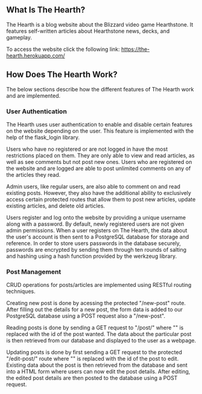 ## What Is The Hearth?
The Hearth is a blog website about the Blizzard video game Hearthstone. It features self-written articles about Hearthstone news, decks, and gameplay.

To access the website click the following link: https://the-hearth.herokuapp.com/

## How Does The Hearth Work?
The below sections describe how the different features of The Hearth work and are implemented.

### User Authentication
The Hearth uses user authentication to enable and disable certain features on the website depending on the user. This feature is implemented with the help of the flask_login library. 

Users who have no registered or are not logged in have the most restrictions placed on them. They are only able to view and read articles, as well as see comments but not post new ones. Users who are registered on the website and are logged are able to post unlimited comments on any of the articles they read.

Admin users, like regular users, are also able to comment on and read existing posts. However, they also have the additional ability to exclusively access certain protected routes that allow them to post new articles, update existing articles, and delete old articles.

Users register and log onto the website by providing a unique username along with a password. By default, newly registered users are not given admin permissions. When a user registers on The Hearth, the data about the user's account is then sent to a PostgreSQL database for storage and reference. In order to store users passwords in the database securely, passwords are encrypted by sending them through ten rounds of salting and hashing using a hash function provided by the werkzeug library.

### Post Management
CRUD operations for posts/articles are implemented using RESTful routing techniques. 

Creating new post is done by acessing the protected "/new-post" route. After filling out the details for a new post, the form data is added to our PostgreSQL database using a POST request also a "/new-post".

Reading posts is done by sending a GET request to "/post/<post-id>" where "<post-id>" is replaced with the id of the post wanted. The data about the particular post is then retrieved from our database and displayed to the user as a webpage.
  
Updating posts is done by first sending a GET request to the protected "/edit-post/<post-id>" route where "<post-id>" is replaced with the id of the post to edit. Existing data about the post is then retrieved from the database and sent into a HTML form where users can now edit the post details. After editing, the edited post details are then posted to the database using a POST request.
